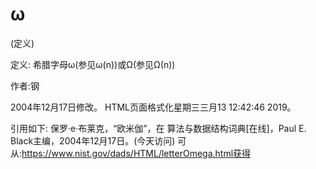 # ω


(定义)



定义:
希腊字母ω(参见ω(n))或Ω(参见Ω(n))


作者:钢







2004年12月17日修改。
HTML页面格式化星期三三月13 12:42:46 2019。



引用如下:
保罗·e·布莱克，“欧米伽”，在
算法与数据结构词典[在线]，Paul E. Black主编，2004年12月17日。(今天访问)
可从:https://www.nist.gov/dads/HTML/letterOmega.html获得